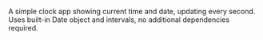 A simple clock app showing current time and date, updating every second. Uses built-in Date object and intervals, no additional dependencies required.